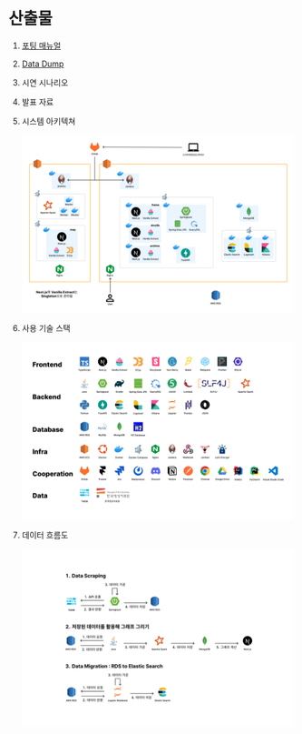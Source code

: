 # 산출물

1. [포팅 매뉴얼](./porting-manual/porting-manual.md)

2. [Data Dump](./data-dump/README.md)

3. 시연 시나리오

4. 발표 자료

5. 시스템 아키텍쳐

    ![시스템 아키텍쳐](./img/system-architecture.png)

6. 사용 기술 스택

    ![사용 기술 스택](./img/tools.png)

7. 데이터 흐름도

    ![데이터 흐름도](./img/data-flow.png)
